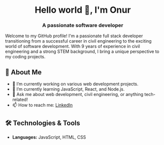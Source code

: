 <h1 align="center">Hello world 👋, I'm Onur</h1>

<h3 align="center">A passionate software developer</h3>

Welcome to my GitHub profile! I'm a passionate full stack developer transitioning from a successful career in civil engineering to the exciting world of software development. With 9 years of experience in civil engineering and a strong STEM background, I bring a unique perspective to my coding projects.

## 🚀 About Me
- 🔭 I’m currently working on various web development projects.
- 🌱 I’m currently learning JavaScript, React, and Node.js.
- 💬 Ask me about web development, civil engineering, or anything tech-related!
- 📫 How to reach me: [LinkedIn](https://www.linkedin.com/in/onurerdinc/)

## 🛠️ Technologies & Tools
- **Languages:** JavaScript, HTML, CSS

